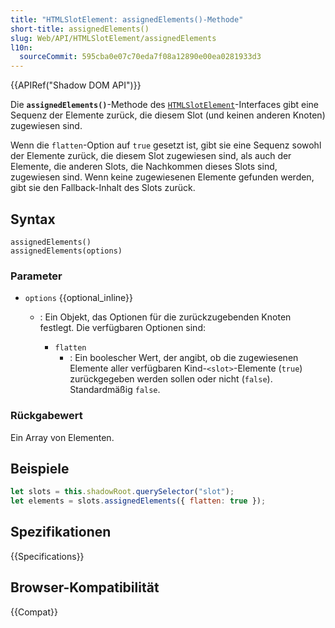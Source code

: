 ```yaml
---
title: "HTMLSlotElement: assignedElements()-Methode"
short-title: assignedElements()
slug: Web/API/HTMLSlotElement/assignedElements
l10n:
  sourceCommit: 595cba0e07c70eda7f08a12890e00ea0281933d3
---
```


{{APIRef("Shadow DOM API")}}

Die **`assignedElements()`**-Methode des [`HTMLSlotElement`](/de/docs/Web/API/HTMLSlotElement)-Interfaces gibt eine Sequenz der Elemente zurück, die diesem Slot (und keinen anderen Knoten) zugewiesen sind.

Wenn die `flatten`-Option auf `true` gesetzt ist, gibt sie eine Sequenz sowohl der Elemente zurück, die diesem Slot zugewiesen sind, als auch der Elemente, die anderen Slots, die Nachkommen dieses Slots sind, zugewiesen sind. Wenn keine zugewiesenen Elemente gefunden werden, gibt sie den Fallback-Inhalt des Slots zurück.

## Syntax

```js-nolint
assignedElements()
assignedElements(options)
```

### Parameter

- `options` {{optional_inline}}

  - : Ein Objekt, das Optionen für die zurückzugebenden Knoten festlegt. Die verfügbaren Optionen sind:

    - `flatten`
      - : Ein boolescher Wert, der angibt, ob die zugewiesenen Elemente aller verfügbaren Kind-`<slot>`-Elemente (`true`) zurückgegeben werden sollen oder nicht (`false`). Standardmäßig `false`.

### Rückgabewert

Ein Array von Elementen.

## Beispiele

```js
let slots = this.shadowRoot.querySelector("slot");
let elements = slots.assignedElements({ flatten: true });
```

## Spezifikationen

{{Specifications}}

## Browser-Kompatibilität

{{Compat}}
